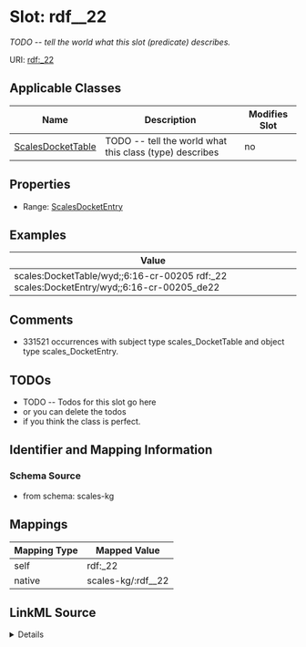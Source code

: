 

# Slot: rdf__22


_TODO -- tell the world what this slot (predicate) describes._





URI: [rdf:_22](http://www.w3.org/1999/02/22-rdf-syntax-ns#_22)



<!-- no inheritance hierarchy -->





## Applicable Classes

| Name | Description | Modifies Slot |
| --- | --- | --- |
| [ScalesDocketTable](../classes/ScalesDocketTable.md) | TODO -- tell the world what this class (type) describes |  no  |







## Properties

* Range: [ScalesDocketEntry](../classes/ScalesDocketEntry.md)






## Examples

| Value |
| --- |
| scales:DocketTable/wyd;;6:16-cr-00205 rdf:_22 scales:DocketEntry/wyd;;6:16-cr-00205_de22 |

## Comments

* 331521 occurrences with subject type scales_DocketTable and object type scales_DocketEntry.

## TODOs

* TODO -- Todos for this slot go here
* or you can delete the todos
* if you think the class is perfect.

## Identifier and Mapping Information







### Schema Source


* from schema: scales-kg




## Mappings

| Mapping Type | Mapped Value |
| ---  | ---  |
| self | rdf:_22 |
| native | scales-kg/:rdf__22 |




## LinkML Source

<details>
```yaml
name: rdf__22
description: TODO -- tell the world what this slot (predicate) describes.
todos:
- TODO -- Todos for this slot go here
- or you can delete the todos
- if you think the class is perfect.
comments:
- 331521 occurrences with subject type scales_DocketTable and object type scales_DocketEntry.
examples:
- value: scales:DocketTable/wyd;;6:16-cr-00205 rdf:_22 scales:DocketEntry/wyd;;6:16-cr-00205_de22
from_schema: scales-kg
rank: 1000
slot_uri: rdf:_22
alias: rdf__22
domain_of:
- scales_DocketTable
range: scales_DocketEntry

```
</details>